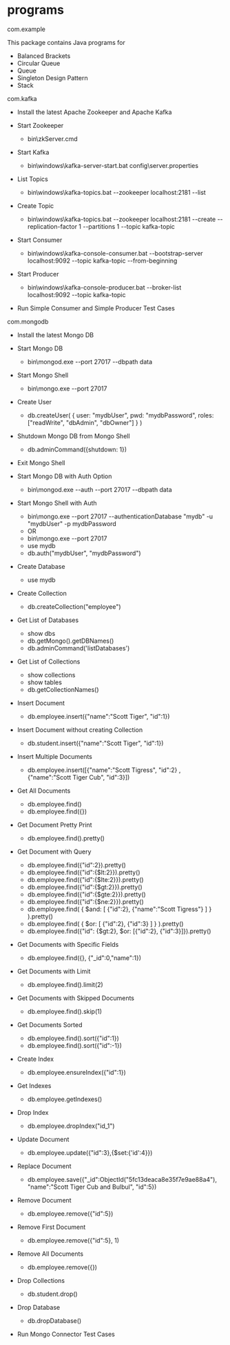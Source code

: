 # programs

com.example

This package contains Java programs for
- Balanced Brackets
- Circular Queue
- Queue
- Singleton Design Pattern
- Stack

com.kafka

- Install the latest Apache Zookeeper and Apache Kafka

- Start Zookeeper    
    - bin\zkServer.cmd
    
- Start Kafka
    - bin\windows\kafka-server-start.bat config\server.properties
    
- List Topics
    - bin\windows\kafka-topics.bat --zookeeper localhost:2181 --list
    
- Create Topic
    -  bin\windows\kafka-topics.bat --zookeeper localhost:2181 --create --replication-factor 1 --partitions 1 --topic kafka-topic
    
- Start Consumer
    - bin\windows\kafka-console-consumer.bat --bootstrap-server localhost:9092 --topic kafka-topic --from-beginning
    
- Start Producer
    - bin\windows\kafka-console-producer.bat --broker-list localhost:9092 --topic kafka-topic
    
- Run Simple Consumer and Simple Producer Test Cases

com.mongodb

- Install the latest Mongo DB

- Start Mongo DB
    - bin\mongod.exe --port 27017 --dbpath data
    
- Start Mongo Shell
    - bin\mongo.exe --port 27017
    
- Create User
    - db.createUser(
        {
          user: "mydbUser",
          pwd: "mydbPassword",
          roles: ["readWrite", "dbAdmin", "dbOwner"]
        }
      )
      
- Shutdown Mongo DB from Mongo Shell
    - db.adminCommand({shutdown: 1})
    
- Exit Mongo Shell
    
- Start Mongo DB with Auth Option
    - bin\mongod.exe --auth --port 27017 --dbpath data
    
- Start Mongo Shell with Auth
    - bin\mongo.exe --port 27017 --authenticationDatabase "mydb" -u "mydbUser" -p mydbPassword
    - OR
    - bin\mongo.exe --port 27017
    - use mydb
    - db.auth("mydbUser", "mydbPassword")
    
- Create Database
    - use mydb
    
- Create Collection
    - db.createCollection("employee")
    
- Get List of Databases
    - show dbs
    - db.getMongo().getDBNames()
    - db.adminCommand('listDatabases')
    
- Get List of Collections
    - show collections
    - show tables
    - db.getCollectionNames()
    
- Insert Document
    - db.employee.insert({"name":"Scott Tiger", "id":1})
    
- Insert Document without creating Collection
    - db.student.insert({"name":"Scott Tiger", "id":1})
    
- Insert Multiple Documents
    - db.employee.insert([{"name":"Scott Tigress", "id":2} , {"name":"Scott Tiger Cub", "id":3}])

- Get All Documents
    - db.employee.find()
    - db.employee.find({})
    
- Get Document Pretty Print
    - db.employee.find().pretty()
    
- Get Document with Query
    - db.employee.find({"id":2}).pretty()
    - db.employee.find({"id":{$lt:2}}).pretty()
    - db.employee.find({"id":{$lte:2}}).pretty()
    - db.employee.find({"id":{$gt:2}}).pretty()
    - db.employee.find({"id":{$gte:2}}).pretty()
    - db.employee.find({"id":{$ne:2}}).pretty()
    - db.employee.find(
         {
            $and: [
               {"id":2}, {"name":"Scott Tigress"}
            ]
         }
      ).pretty()
    - db.employee.find(
         {
            $or: [
               {"id":2}, {"id":3}
            ]
         }
      ).pretty()
    - db.employee.find({"id": {$gt:2}, $or: [{"id":2}, {"id":3}]}).pretty()
    
- Get Documents with Specific Fields
    - db.employee.find({}, {"_id":0,"name":1})
    
- Get Documents with Limit
    - db.employee.find().limit(2)
    
- Get Documents with Skipped Documents
    - db.employee.find().skip(1)
    
- Get Documents Sorted
    - db.employee.find().sort({"id":1})
    - db.employee.find().sort({"id":-1})
    
- Create Index
    - db.employee.ensureIndex({"id":1})
    
- Get Indexes
    - db.employee.getIndexes()
    
- Drop Index
    - db.employee.dropIndex("id_1")
    
- Update Document
    - db.employee.update({"id":3},{$set:{'id':4}})
    
- Replace Document
    - db.employee.save({"_id":ObjectId("5fc13deaca8e35f7e9ae88a4"), "name":"Scott Tiger Cub and Bulbul", "id":5})
    
- Remove Document
    - db.employee.remove({"id":5})
    
- Remove First Document
    - db.employee.remove({"id":5}, 1)
    
- Remove All Documents
    - db.employee.remove({})
    
- Drop Collections
    - db.student.drop()
    
- Drop Database
    - db.dropDatabase()
    
- Run Mongo Connector Test Cases

